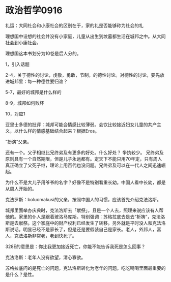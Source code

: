 # 政治哲学0916

礼运：大同社会和小康社会的区别在于，家的礼是否能够称为社会的礼

理想国中设想的社会并没有小家庭，儿童从出生到坟墓都生活在城邦之中。从大同社会到小康社会。

理想国这本书划分为10卷是后人分的。

1，引入话题

2-4，关于德性的讨论，虔敬，勇敢，节制，的德性讨论。对德性的讨论，要先放进城邦里：每一种德性要归谁？

5-7，最好的城邦是什么样的

8-9，城邦如何败坏

10，对应1

亚里士多德的批评：城邦可能会情感比较薄弱。会饮比较接近妇女儿童的共产主义，以什么样的情感基础结合起来？根据Eros。

“扮演”父亲。

还有一个。父子相继比兄终弟及有更多的好处。什么好处？ 争执较少。 兄终弟及原则具有一个自然期限，但是儿子永远都有。定天下不能只用70年定，只有周人真正确立了父死子继，理论上用百代也没问题。兄终弟及可以在一代人之间迅速崛起。

为什么不是大儿子用爷爷的名字？好像不是特别看重长幼。中国人看中长幼，都是从周人开始的。

克法罗斯：boluomakusi的父亲，按照中国人的习惯，应该首先介绍克法洛斯。

城邦里面举办庆典时，克法洛斯去「献祭」，且是一个人去，照理来说应该有人帮他的。家里的仆人是跟着玻洛马库斯。特别强调：苏格拉底去是去“祈祷”，克法洛斯是去献祭。这个家庭中的财产权利已经发生了转移。另外就是平时没人和克法洛斯说话。明显已经不是家长了，但是还是要假装自己是家长。老人，外邦人，富人，克法洛斯非常老，老到快死了。

328E的意思是：你比我更加接近死亡，你能不能告诉我死是怎么回事？

克法洛斯：老年人没有欲望，清心寡欲。

苏格拉底问的是死亡的问题，克法洛斯转化为老年的问题。吃吃喝喝里面最重要的是什么？是性。
